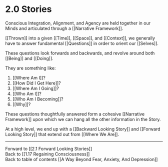 # 2.0 Stories  

Conscious Integration, Alignment, and Agency are held together in our Minds and articulated through a [[Narrative Framework]].  

[[Thrown]] into a given [[Time]], [[Space]], and [[Context]], we generally have to answer fundamental [[Questions]] in order to orient our [[Selves]]. 

These questions look forwards and backwards, and revolve around both [[Being]] and [[Doing]]. 

They are something like: 

1. [[Where Am I]]?  
2. [[How Did I Get Here]]?  
3. [[Where Am I Going]]?   
4. [[Who Am I]]? 
5. [[Who Am I Becoming]]? 
6. [[Why]]?  

These questions thoughtfully answered form a cohesive [[Narrative Framework]] upon which we can hang all the other information in the Story. 

At a high level, we end up with a [[Backward Looking Story]] and [[Forward Looking Story]] that extend out from [[Where We Are]]. 

___

Forward to [[2.1 Forward Looking Stories]]     
Back to [[1.17 Regaining Consciousness]]      
Back to table of contents [[A Way Beyond Fear, Anxiety, And Depression]]    

